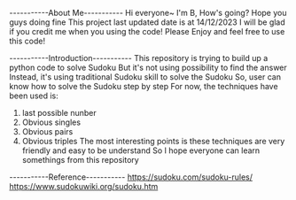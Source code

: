 -----------About Me-----------
Hi everyone~ I'm B, How's going?
Hope you guys doing fine
This project last updated date is at 14/12/2023
I will be glad if you credit me when you using the code!
Please Enjoy and feel free to use this code!

-----------Introduction-----------
This repository is trying to build up a python code to solve Sudoku
But it's not using possibility to find the answer
Instead, it's using traditional Sudoku skill to solve the Sudoku
So, user can know how to solve the Sudoku step by step
For now, the techniques have been used is:
1. last possible nunber
2. Obvious singles
3. Obvious pairs
4. Obvious triples
The most interesting points is these techniques are very friendly and easy to be understand
So I hope everyone can learn somethings from this repository

-----------Reference-----------
https://sudoku.com/sudoku-rules/
https://www.sudokuwiki.org/sudoku.htm
